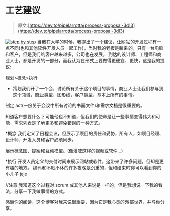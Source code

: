 # 工艺建议

> 原文:[https://dev.to/pipelarrotta/process-proposal-3dl3](https://dev.to/pipelarrotta/process-proposal-3dl3)

[![step by step](../Images/1f217d30316c10d4152e5ae15895fdac.png)](https://res.cloudinary.com/practicaldev/image/fetch/s--I24eiiMG--/c_limit%2Cf_auto%2Cfl_progressive%2Cq_auto%2Cw_880/https://pyrus.com/en/blog/wp-content/uploads/2016/07/step.jpg) 
当我在大学的时候，我提出了一个建议，让网站的开发过程有一点不同(也和其他软件开发人员一起工作)，当时我的老板是新来的，只有一台电脑和客户，但是我们的客户越来越多，公司也在发展。
到达的设计师、工程师和商业人士，都是开发的一部分，而我认为在形式上要做得更便宜、更快，这是我的提议:

规划>概念>执行

*   策划我们开了一个会，讨论所有关于这个项目的事情，商业人士让我们参与到这个领域，商业类型，图形线，客户类型，基本上所有的事情。

制定 act(一份关于会议中所有讨论的书面文件)和需求文档是很重要的。

知道客户想要什么？可能他也不知道，但我们的使命是让一些事情变得伟大和可能，需求列表是了解更多和避免错误的一种方式。

*概念
我们定义了日程会议，但展示了项目的责任和妥协，所有人，如项目经理、设计师、开发人员和客户必须同步。

展示概念图、提案和互动模型。(像漫威这样的视频或软件...)

*执行
开发人员定义的交付时间来展示网站或软件，这带来了许多问题，但却是更有趣的地方。
编码和不眠不休的许多夜晚是沉重的，但和结束时你可以看到你的小儿子 jeje

//注意:我知道这个过程对 scrum 或其他人来说是一样的，但是我想说一下我的看法，分享一下我做事情的方式。

感谢你的阅读，这个博客对我来说很重要，因为它是我心灵的外部世界，并与你分享。